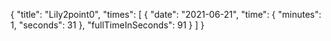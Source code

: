 {
  "title": "Lily2point0",
  "times": [
    {
      "date": "2021-06-21",
      "time": {
        "minutes": 1,
        "seconds": 31
      },
      "fullTimeInSeconds": 91
    }
  ]
}